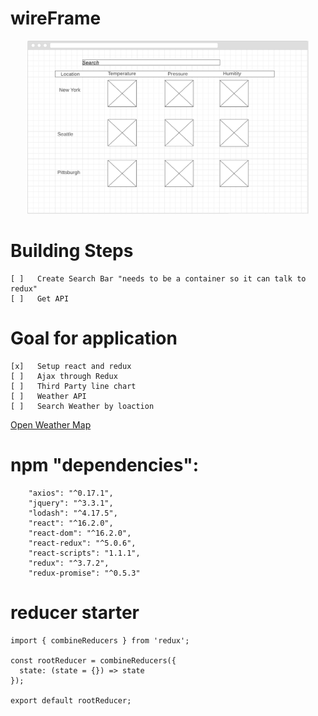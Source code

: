 # wireFrame
<p align="center">
  <img src="./public/image/WeatherApp.png" width="450"/>
</p>

<!-- https://wireframe.cc/6b7aCr -->
# Building Steps
```
[ ]   Create Search Bar "needs to be a container so it can talk to redux"
[ ]   Get API

```
# Goal for application
```
[x]   Setup react and redux
[ ]   Ajax through Redux
[ ]   Third Party line chart
[ ]   Weather API 
[ ]   Search Weather by loaction  
```
<a href="https://openweathermap.org/forecast5">Open Weather Map</a>
# npm "dependencies": 
```
    "axios": "^0.17.1",
    "jquery": "^3.3.1",
    "lodash": "^4.17.5",
    "react": "^16.2.0",
    "react-dom": "^16.2.0",
    "react-redux": "^5.0.6",
    "react-scripts": "1.1.1",
    "redux": "^3.7.2",
    "redux-promise": "^0.5.3"
```
# reducer starter
```
import { combineReducers } from 'redux';

const rootReducer = combineReducers({
  state: (state = {}) => state
});

export default rootReducer;
```